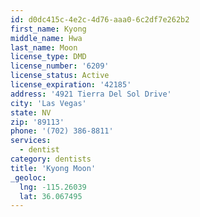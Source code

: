 ```yaml
---
id: d0dc415c-4e2c-4d76-aaa0-6c2df7e262b2
first_name: Kyong
middle_name: Hwa
last_name: Moon
license_type: DMD
license_number: '6209'
license_status: Active
license_expiration: '42185'
address: '4921 Tierra Del Sol Drive'
city: 'Las Vegas'
state: NV
zip: '89113'
phone: '(702) 386-8811'
services:
  - dentist
category: dentists
title: 'Kyong Moon'
_geoloc:
  lng: -115.26039
  lat: 36.067495
---
```

